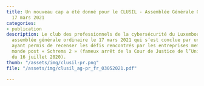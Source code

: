 ```yaml
---
title: Un nouveau cap a été donné pour le CLUSIL - Assemblée Générale Ordinaire du
  17 mars 2021
categories:
- publication
description: Le club des professionnels de la cybersécurité du Luxembourg, a eu son
  assemblée générale ordinaire le 17 mars 2021 qui s’est conclue par une table ronde
  ayant permis de recenser les défis rencontrés par les entreprises membres dans un
  monde post « Schrems 2 » (fameux arrêt de la Cour de Justice de l’Union Européenne
  du 16 juillet 2020).
thumb: "/assets/img/clusil-pr.png"
file: "/assets/img/clusil_ag-pr_fr_03052021.pdf"

---
```

